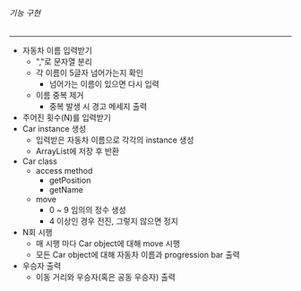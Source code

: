 ###### 기능 구현
---
- 자동차 이름 입력받기  
  - ","로 문자열 분리
  - 각 이름이 5글자 넘어가는지 확인
    - 넘어가는 이름이 있으면 다시 입력
  - 이름 중복 제거
    - 중복 발생 시 경고 메세지 출력
- 주어진 횟수(N)를 입력받기
- Car instance 생성
  - 입력받은 자동차 이름으로 각각의 instance 생성
  - ArrayList에 저장 후 반환
- Car class
  - access method
    - getPosition
    - getName
  - move
    - 0 ~ 9 임의의 정수 생성 
    - 4 이상인 경우 전진, 그렇지 않으면 정지
- N회 시행
  - 매 시행 마다 Car object에 대해 move 시행
  - 모든 Car object에 대해 자동차 이름과 progression bar 출력
- 우승자 출력
  - 이동 거리와 우승자(혹은 공동 우승자) 출력